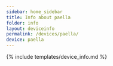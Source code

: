 ```yaml
---
sidebar: home_sidebar
title: Info about paella
folder: info
layout: deviceinfo
permalink: /devices/paella/
device: paella
---
```

{% include templates/device_info.md %}
